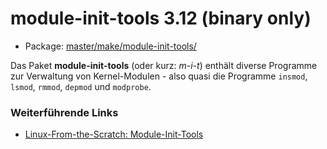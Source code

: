 # module-init-tools 3.12 (binary only)
 - Package: [master/make/module-init-tools/](https://github.com/Freetz-NG/freetz-ng/tree/master/make/module-init-tools/)

Das Paket **module-init-tools** (oder kurz: *m-i-t*) enthält diverse
Programme zur Verwaltung von Kernel-Modulen - also quasi die Programme
`insmod`, `lsmod`, `rmmod`, `depmod` und `modprobe`.

### Weiterführende Links

-   [Linux-From-the-Scratch:
    Module-Init-Tools](http://oss.erdfunkstelle.de/lfs-de/6.0/online/chapter06/module-init-tools.html)

